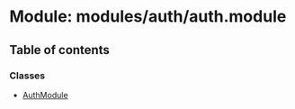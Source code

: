 # Module: modules/auth/auth.module

## Table of contents

### Classes

- [AuthModule](../classes/modules_auth_auth_module.AuthModule.md)
